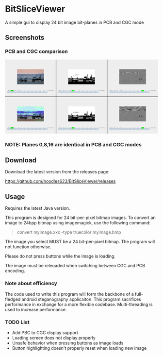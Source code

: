 # BitSliceViewer
A simple gui to display 24 bit image bit-planes in PCB and CGC mode

## Screenshots
### PCB and CGC comparison
![photograph](Screenshots/photoComparison.png)
### NOTE: Planes 0,8,16 are identical in PCB and CGC modes
## Download
Download the latest version from the releases page:

https://github.com/noodles623/BitSliceViewer/releases
## Usage
Requires the latest Java version.

This program is designed for 24 bit-per-pixel bitmap images.
To convert an image to 24bpp bitmap using imagemagick, use the following command:
> convert myimage.xxx -type truecolor myimage.bmp

The image you select MUST be a 24 bit-per-pixel bitmap. The program will not function otherwise.

Please do not press buttons while the image is loading.

The image must be releoaded when switching between CGC and PCB encoding.

### Note about efficiency
The code used to write this program will form the backbone of a full-fledged android steganography applicaiton.
This program sacrifices performance in exchange for a more flexible codebase. Multi-threading is used to increase
performance.

### TODO List
* Add PBC to CGC display support
* Loading screen does not display properly
* Unsafe behavior when pressing buttons as image loads
* Button highlighting doesn't properly reset when loading new image
